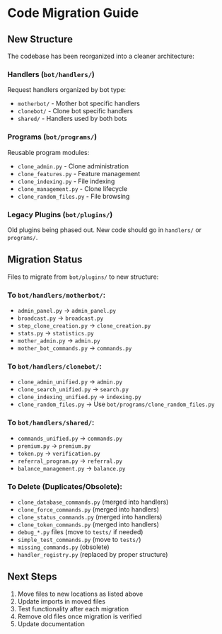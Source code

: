 
# Code Migration Guide

## New Structure

The codebase has been reorganized into a cleaner architecture:

### Handlers (`bot/handlers/`)
Request handlers organized by bot type:
- `motherbot/` - Mother bot specific handlers
- `clonebot/` - Clone bot specific handlers  
- `shared/` - Handlers used by both bots

### Programs (`bot/programs/`)
Reusable program modules:
- `clone_admin.py` - Clone administration
- `clone_features.py` - Feature management
- `clone_indexing.py` - File indexing
- `clone_management.py` - Clone lifecycle
- `clone_random_files.py` - File browsing

### Legacy Plugins (`bot/plugins/`)
Old plugins being phased out. New code should go in `handlers/` or `programs/`.

## Migration Status

Files to migrate from `bot/plugins/` to new structure:

### To `bot/handlers/motherbot/`:
- `admin_panel.py` → `admin_panel.py`
- `broadcast.py` → `broadcast.py`
- `step_clone_creation.py` → `clone_creation.py`
- `stats.py` → `statistics.py`
- `mother_admin.py` → `admin.py`
- `mother_bot_commands.py` → `commands.py`

### To `bot/handlers/clonebot/`:
- `clone_admin_unified.py` → `admin.py`
- `clone_search_unified.py` → `search.py`
- `clone_indexing_unified.py` → `indexing.py`
- `clone_random_files.py` → Use `bot/programs/clone_random_files.py`

### To `bot/handlers/shared/`:
- `commands_unified.py` → `commands.py`
- `premium.py` → `premium.py`
- `token.py` → `verification.py`
- `referral_program.py` → `referral.py`
- `balance_management.py` → `balance.py`

### To Delete (Duplicates/Obsolete):
- `clone_database_commands.py` (merged into handlers)
- `clone_force_commands.py` (merged into handlers)
- `clone_status_commands.py` (merged into handlers)
- `clone_token_commands.py` (merged into handlers)
- `debug_*.py` files (move to `tests/` if needed)
- `simple_test_commands.py` (move to `tests/`)
- `missing_commands.py` (obsolete)
- `handler_registry.py` (replaced by proper structure)

## Next Steps

1. Move files to new locations as listed above
2. Update imports in moved files
3. Test functionality after each migration
4. Remove old files once migration is verified
5. Update documentation
